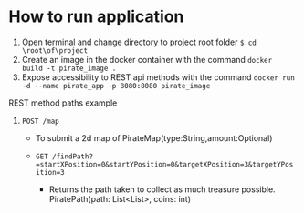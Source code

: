 # **How to run application**
1. Open terminal and change directory to project root folder
   `$ cd \root\of\project`
2. Create an image in the docker container with the command
    `docker build -t pirate_image .`
3. Expose accessibility to REST api methods with the command
    `docker run -d --name pirate_app -p 8080:8080 pirate_image`


REST method paths example
1. `POST /map` 
    -   To submit a 2d map of PirateMap(type:String,amount:Optional<Object>)

    
2. `GET /findPath?=startXPosition=0&startYPosition=0&targetXPosition=3&targetYPosition=3` 
    -   Returns the path taken to collect as much treasure possible. PiratePath(path: List<List<Integer>>, coins: int)